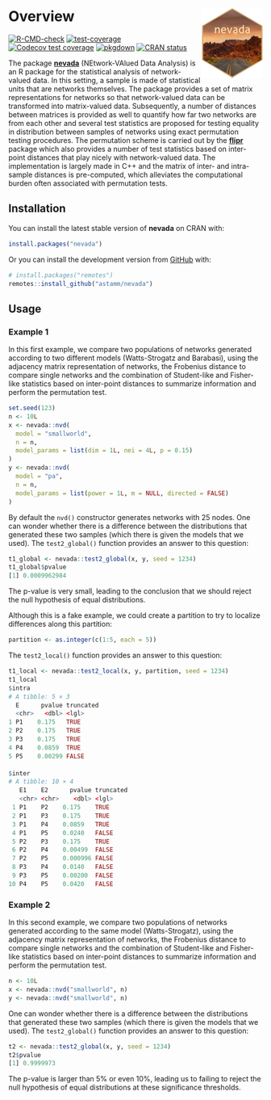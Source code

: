 
<!-- README.md is generated from README.Rmd. Please edit that file -->

# Overview <a href='https://astamm.github.io/nevada/'><img src='man/figures/logo.png' align="right" height="139" /></a>

<!-- badges: start -->

[![R-CMD-check](https://github.com/astamm/nevada/actions/workflows/R-CMD-check.yaml/badge.svg)](https://github.com/astamm/nevada/actions/workflows/R-CMD-check.yaml)
[![test-coverage](https://github.com/astamm/nevada/workflows/test-coverage/badge.svg)](https://github.com/astamm/nevada/actions)
[![Codecov test
coverage](https://codecov.io/gh/astamm/nevada/branch/master/graph/badge.svg)](https://codecov.io/gh/astamm/nevada?branch=master)
[![pkgdown](https://github.com/astamm/nevada/workflows/pkgdown/badge.svg)](https://github.com/astamm/nevada/actions)
[![CRAN
status](https://www.r-pkg.org/badges/version/nevada)](https://CRAN.R-project.org/package=nevada)
<!-- badges: end -->

The package [**nevada**](https://astamm.github.io/nevada/)
(NEtwork-VAlued Data Analysis) is an R package for the statistical
analysis of network-valued data. In this setting, a sample is made of
statistical units that are networks themselves. The package provides a
set of matrix representations for networks so that network-valued data
can be transformed into matrix-valued data. Subsequently, a number of
distances between matrices is provided as well to quantify how far two
networks are from each other and several test statistics are proposed
for testing equality in distribution between samples of networks using
exact permutation testing procedures. The permutation scheme is carried
out by the [**flipr**](https://astamm.github.io/flipr/) package which
also provides a number of test statistics based on inter-point distances
that play nicely with network-valued data. The implementation is largely
made in C++ and the matrix of inter- and intra-sample distances is
pre-computed, which alleviates the computational burden often associated
with permutation tests.

## Installation

You can install the latest stable version of **nevada** on CRAN with:

``` r
install.packages("nevada")
```

Or you can install the development version from
[GitHub](https://github.com/) with:

``` r
# install.packages("remotes")
remotes::install_github("astamm/nevada")
```

## Usage

### Example 1

In this first example, we compare two populations of networks generated
according to two different models (Watts-Strogatz and Barabasi), using
the adjacency matrix representation of networks, the Frobenius distance
to compare single networks and the combination of Student-like and
Fisher-like statistics based on inter-point distances to summarize
information and perform the permutation test.

``` r
set.seed(123)
n <- 10L
x <- nevada::nvd(
  model = "smallworld", 
  n = n, 
  model_params = list(dim = 1L, nei = 4L, p = 0.15)
)
y <- nevada::nvd(
  model = "pa", 
  n = n, 
  model_params = list(power = 1L, m = NULL, directed = FALSE)
)
```

By default the `nvd()` constructor generates networks with 25 nodes. One
can wonder whether there is a difference between the distributions that
generated these two samples (which there is given the models that we
used). The `test2_global()` function provides an answer to this
question:

``` r
t1_global <- nevada::test2_global(x, y, seed = 1234)
t1_global$pvalue
[1] 0.0009962984
```

The p-value is very small, leading to the conclusion that we should
reject the null hypothesis of equal distributions.

Although this is a fake example, we could create a partition to try to
localize differences along this partition:

``` r
partition <- as.integer(c(1:5, each = 5))
```

The `test2_local()` function provides an answer to this question:

``` r
t1_local <- nevada::test2_local(x, y, partition, seed = 1234)
t1_local
$intra
# A tibble: 5 × 3
  E      pvalue truncated
  <chr>   <dbl> <lgl>    
1 P1    0.175   TRUE     
2 P2    0.175   TRUE     
3 P3    0.175   TRUE     
4 P4    0.0859  TRUE     
5 P5    0.00299 FALSE    

$inter
# A tibble: 10 × 4
   E1    E2      pvalue truncated
   <chr> <chr>    <dbl> <lgl>    
 1 P1    P2    0.175    TRUE     
 2 P1    P3    0.175    TRUE     
 3 P1    P4    0.0859   TRUE     
 4 P1    P5    0.0240   FALSE    
 5 P2    P3    0.175    TRUE     
 6 P2    P4    0.00499  FALSE    
 7 P2    P5    0.000996 FALSE    
 8 P3    P4    0.0140   FALSE    
 9 P3    P5    0.00200  FALSE    
10 P4    P5    0.0420   FALSE    
```

### Example 2

In this second example, we compare two populations of networks generated
according to the same model (Watts-Strogatz), using the adjacency matrix
representation of networks, the Frobenius distance to compare single
networks and the combination of Student-like and Fisher-like statistics
based on inter-point distances to summarize information and perform the
permutation test.

``` r
n <- 10L
x <- nevada::nvd("smallworld", n)
y <- nevada::nvd("smallworld", n)
```

One can wonder whether there is a difference between the distributions
that generated these two samples (which there is given the models that
we used). The `test2_global()` function provides an answer to this
question:

``` r
t2 <- nevada::test2_global(x, y, seed = 1234)
t2$pvalue
[1] 0.9999973
```

The p-value is larger than 5% or even 10%, leading us to failing to
reject the null hypothesis of equal distributions at these significance
thresholds.
